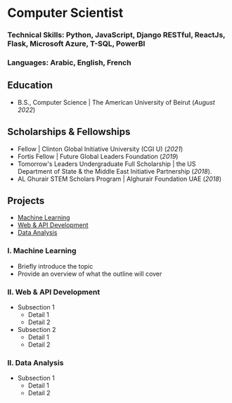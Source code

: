 # Computer Scientist  

### Technical Skills: Python, JavaScript, Django RESTful, ReactJs, Flask, Microsoft Azure, T-SQL, PowerBI
### Languages: Arabic, English, French
 
## Education
- B.S., Computer Science | The American University of Beirut (_August 2022_)

## Scholarships & Fellowships
- Fellow | Clinton Global Initiative University (CGI U) (_2021_)
- Fortis Fellow | Future Global Leaders Foundation (_2019_)
- Tomorrow's Leaders Undergraduate Full Scholarship | the US Department of State & the Middle East Initiative Partnership (_2018_).
- AL Ghurair STEM Scholars Program | Alghurair Foundation UAE (_2018_)
  
## Projects
- [Machine Learning](#i-machine-learning)
- [Web & API Development ](#ii-web-&-api-development)
- [Data Analysis](#iii-data-analysis)





### I. Machine Learning 
   - Briefly introduce the topic
   - Provide an overview of what the outline will cover

### II. Web  & API Development 
   - Subsection 1
     - Detail 1
     - Detail 2
   - Subsection 2
     - Detail 1
     - Detail 2
    
### II. Data Analysis 
   - Subsection 1
     - Detail 1
     - Detail 2
